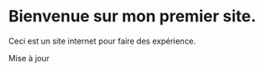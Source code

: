 ﻿# Bienvenue sur mon premier site. 

Ceci est un site internet pour faire des expérience.

Mise à jour
